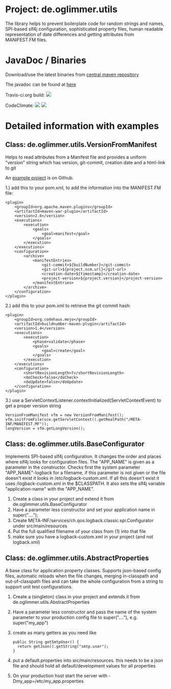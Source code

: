 # Project: de.oglimmer.utils

The library helps to prevent boilerplate code for random strings and names, SPI-based slf4j configuration, sophisticated property files, human readable representation of date differences and getting attributes from MANIFEST.FM files.

# JavaDoc / Binaries

Download/use the latest binaries from [central maven repository](https://search.maven.org/artifact/de.oglimmer.utils/common-utils)

The javadoc can be found at [here](https://oglimmer.de/de.oglimmer.utils/doc)

Travis-ci.org build: <a href="https://travis-ci.org/oglimmer/utils"><img src="https://travis-ci.org/oglimmer/utils.svg?branch=master"/></a>

CodeClimate: <a href="https://codeclimate.com/github/oglimmer/utils/maintainability"><img src="https://api.codeclimate.com/v1/badges/87f56eaead155a43aae7/maintainability" /></a> <a href="https://codeclimate.com/github/oglimmer/utils/test_coverage"><img src="https://api.codeclimate.com/v1/badges/87f56eaead155a43aae7/test_coverage" /></a>

# Detailed information with examples

## Class: de.oglimmer.utils.VersionFromManifest

Helps to read attributes from a Manifest file and provides a uniform "version" string which has version, git-commit, creation date and a html-link to git

An [example project](https://github.com/oglimmer/sample-VersionFromManifest) is on Github.

1.) add this to your pom.xml, to add the information into the MANIFEST.FM file:

```
<plugin>
    <groupId>org.apache.maven.plugins</groupId>
    <artifactId>maven-war-plugin</artifactId>
    <version>2.6</version>
    <executions>
        <execution>
            <goals>
                <goal>manifest</goal>
            </goals>
        </execution>
    </executions>
    <configuration>
        <archive>
            <manifestEntries>
                <git-commit>${buildNumber}</git-commit>
                <git-url>${project.scm.url}</git-url>
                <creation-date>${timestamp}</creation-date>
                <project-version>${project.version}</project-version>
            </manifestEntries>
        </archive>
    </configuration>
</plugin>
```
         
2.) add this to your pom.xml to retrieve the git commit hash:

```
<plugin>
    <groupId>org.codehaus.mojo</groupId>
    <artifactId>buildnumber-maven-plugin</artifactId>
    <version>1.4</version>
    <executions>
        <execution>
            <phase>validate</phase>
            <goals>
                <goal>create</goal>
            </goals>
        </execution>
    </executions>
    <configuration>
        <shortRevisionLength>7</shortRevisionLength>
        <doCheck>false</doCheck>
        <doUpdate>false</doUpdate>
    </configuration>
</plugin>
```
         
3.) use a ServletContextListener.contextInitialized(ServletContextEvent) to get a proper version string

```
VersionFromManifest vfm = new VersionFromManifest();
vfm.initFromFile(sce.getServletContext().getRealPath("/META-INF/MANIFEST.MF"));
longVersion = vfm.getLongVersion();
```
         
## Class: de.oglimmer.utils.BaseConfigurator

Implements SPI-based slf4j configuration. It changes the order and places where slf4j looks for configuration files. The "APP\_NAME" is given as a parameter in the constructor. Checks first the system parameter "APP\_NAME"-logback for a filename, if this parameter is not given or the file doesn't exist it looks in /etc/logback-custom.xml. If all this doesn't exist it uses /logback-custom.xml in the $CLASSPATH. It also sets the slf4j variable "application-name" with the "APP\_NAME".

1. Create a class in your project and extend it from de.oglimmer.utils.BaseConfigurator
2. Have a parameter less constructor and set your application name in super("....");
3. Create META-INF/services/ch.qos.logback.classic.spi.Configurator under src/main/resources
4. Put the full qualified filename of your class from (1) into that file
5. make sure you have a logback-custom.xml in your project (and not logback.xml)

## Class: de.oglimmer.utils.AbstractProperties

A base class for application property classes. Supports json-based config files, automatic reloads when the file changes, merging in-classpath and out-of-classpath files and can take the whole configuration from a string to support unit test configurations.

1. Create a (singleton) class in your project and extends it from de.oglimmer.utils.AbstractProperties
2. Have a parameter less constructor and pass the name of the system parameter to your production config file to super("...."), e.g. super("my\_app")
3. create as many getters as you need like

	```
	public String getSmtpUser() {
	  return getJson().getString("smtp.user");
	}
	```
         
4. put a default.properties into src/main/resources. this needs to be a json file and should hold all default/development values for all properties
5. On your production host start the server with -Dmy\_app=/etc/my\_app.properties
